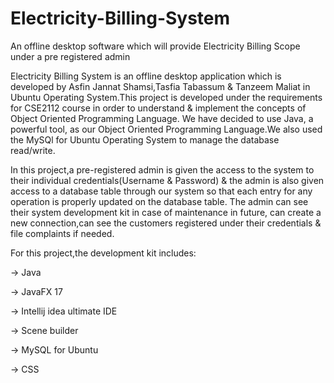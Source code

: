 # Electricity-Billing-System
An offline desktop software which will provide Electricity Billing Scope under a pre registered admin

Electricity Billing System is an offline desktop application which is developed by Asfin Jannat Shamsi,Tasfia Tabassum & Tanzeem Maliat in Ubuntu Operating System.This project is developed under the requirements for CSE2112 course in order to understand & implement the concepts of Object Oriented Programming Language. We have decided to use Java, a powerful tool, as our Object Oriented Programming Language.We also used the MySQl for Ubuntu Operating System to manage the database read/write.

In this project,a pre-registered admin is given the access to the system to their individual credentials(Username & Password) & the admin is also given access to a database table through our system so that each entry for any operation is properly updated on the database table. The admin can see their system development kit in case of maintenance in future, can create a new connection,can see the customers registered under their credentials & file complaints if needed.

For this project,the development kit includes:

-> Java

-> JavaFX 17

-> Intellij idea ultimate IDE

-> Scene builder

-> MySQL for Ubuntu 

-> CSS





